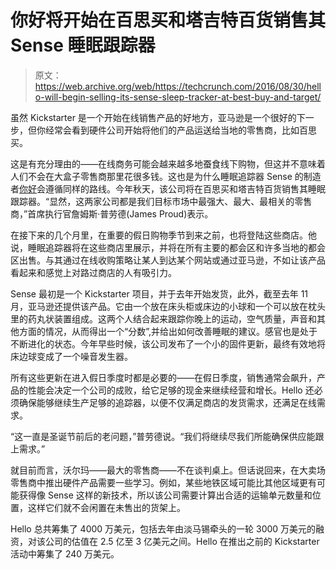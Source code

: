 # 你好将开始在百思买和塔吉特百货销售其 Sense 睡眠跟踪器 

> 原文：<https://web.archive.org/web/https://techcrunch.com/2016/08/30/hello-will-begin-selling-its-sense-sleep-tracker-at-best-buy-and-target/>

虽然 Kickstarter 是一个开始在线销售产品的好地方，亚马逊是一个很好的下一步，但你经常会看到硬件公司开始将他们的产品运送给当地的零售商，比如百思买。

这是有充分理由的——在线商务可能会越来越多地蚕食线下购物，但这并不意味着人们不会在大盒子零售商那里花很多钱。这也是为什么睡眠追踪器 Sense 的制造者[你好](https://web.archive.org/web/20221025222336/https://hello.is/)会遵循同样的路线。今年秋天，该公司将在百思买和塔吉特百货销售其睡眠跟踪器。“显然，这两家公司都是我们目标市场中最强大、最大、最相关的零售商，”首席执行官詹姆斯·普劳德(James Proud)表示。

在接下来的几个月里，在重要的假日购物季节到来之前，也将登陆这些商店。他说，睡眠追踪器将在这些商店里展示，并将在所有主要的都会区和许多当地的都会区出售。与其通过在线收购策略让某人到达某个网站或通过亚马逊，不如让该产品看起来和感觉上对路过商店的人有吸引力。

Sense 最初是一个 Kickstarter 项目，并于去年开始发货，此外，截至去年 11 月，亚马逊还提供该产品。它由一个放在床头柜或床边的小球和一个可以放在枕头里的药丸状装置组成。这两个人结合起来跟踪你晚上的运动，空气质量，声音和其他方面的情况，从而得出一个“分数”,并给出如何改善睡眠的建议。感官也是处于不断进化的状态。今年早些时候，该公司发布了一个小的固件更新，最终有效地将床边球变成了一个噪音发生器。

所有这些更新在进入假日季度时都是必要的——在假日季度，销售通常会飙升，产品的性能会决定一个公司的成败，给它足够的现金来继续经营和增长。Hello 还必须确保能够继续生产足够的追踪器，以便不仅满足商店的发货需求，还满足在线需求。

“这一直是圣诞节前后的老问题，”普劳德说。“我们将继续尽我们所能确保供应能跟上需求。”

就目前而言，沃尔玛——最大的零售商——不在谈判桌上。但话说回来，在大卖场零售商中推出硬件产品需要一些学习。例如，某些地铁区域可能比其他区域更有可能获得像 Sense 这样的新技术，所以该公司需要计算出合适的运输单元数量和位置，这样它们就不会闲置在未售出的货架上。

Hello 总共筹集了 4000 万美元，包括去年由淡马锡牵头的一轮 3000 万美元的融资，对该公司的估值在 2.5 亿至 3 亿美元之间。Hello 在推出之前的 Kickstarter 活动中筹集了 240 万美元。
